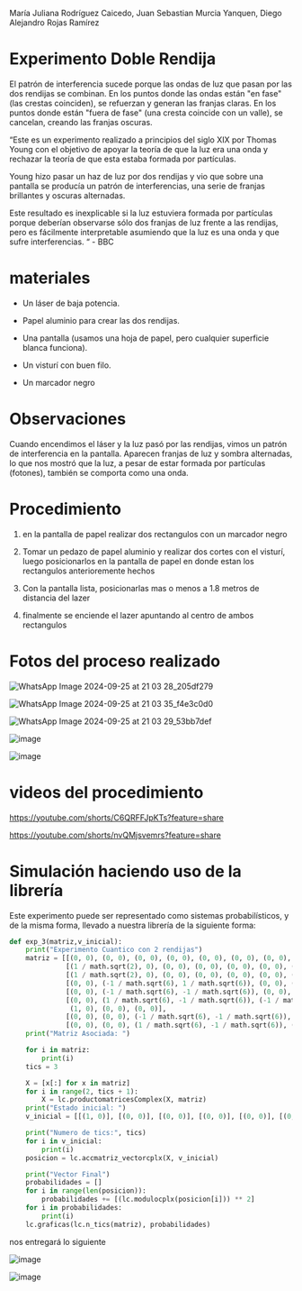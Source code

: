 María Juliana Rodríguez Caicedo, Juan Sebastian Murcia Yanquen, Diego Alejandro Rojas Ramírez

# Experimento Doble Rendija

El patrón de interferencia sucede porque las ondas de luz que pasan por las dos rendijas se combinan. En los puntos donde las ondas están "en fase" (las crestas coinciden), se refuerzan y generan las franjas claras. En los puntos donde están "fuera de fase" (una cresta coincide con un valle), se cancelan, creando las franjas oscuras.

“Este es un experimento realizado a principios del siglo XIX por Thomas Young con el objetivo de apoyar la teoría de que la luz era una onda y rechazar la teoría de que esta estaba formada por partículas.

Young hizo pasar un haz de luz por dos rendijas y vio que sobre una pantalla se producía un patrón de interferencias, una serie de franjas brillantes y oscuras alternadas.

Este resultado es inexplicable si la luz estuviera formada por partículas porque deberían observarse sólo dos franjas de luz frente a las rendijas, pero es fácilmente interpretable asumiendo que la luz es una onda y que sufre interferencias. “ - BBC

# materiales

* Un láser de baja potencia.

* Papel aluminio para crear las dos rendijas.

* Una pantalla (usamos una hoja de papel, pero cualquier superficie blanca funciona).

* Un visturí con buen filo.

* Un marcador negro

# Observaciones

Cuando encendimos el láser y la luz pasó por las rendijas, vimos un patrón de interferencia en la pantalla. Aparecen franjas de luz y sombra alternadas, lo que nos mostró que la luz, a pesar de estar formada por partículas (fotones), también se comporta como una onda. 

# Procedimiento

1. en la pantalla de papel realizar dos rectangulos con un marcador negro

2. Tomar un pedazo de papel aluminio y realizar dos cortes con el visturí, luego posicionarlos en la pantalla de papel en donde estan los rectangulos anterioremente hechos 

3. Con la pantalla lista, posicionarlas mas o menos a 1.8 metros de distancia del lazer

4. finalmente se enciende el lazer apuntando al centro de ambos rectangulos
 
# Fotos del proceso realizado 

![WhatsApp Image 2024-09-25 at 21 03 28_205df279](https://github.com/user-attachments/assets/d60bd2b1-6a7d-4dc4-a755-9d1d327b8614)

![WhatsApp Image 2024-09-25 at 21 03 35_f4e3c0d0](https://github.com/user-attachments/assets/b2b8ae7d-bc23-45cd-a2b6-5b7d6c5b689b)

![WhatsApp Image 2024-09-25 at 21 03 29_53bb7def](https://github.com/user-attachments/assets/f3034b73-9734-4220-8eea-69f9a0c58360)

![image](https://github.com/user-attachments/assets/9bee8846-7c10-4fbe-af38-e3478650bde6)


![image](https://github.com/user-attachments/assets/67c7d1fc-d7cc-469f-8a66-170a0b0400b5)

# videos del procedimiento

https://youtube.com/shorts/C6QRFFJpKTs?feature=share

https://youtube.com/shorts/nvQMjsvemrs?feature=share


# Simulación haciendo uso de la librería

Este experimento puede ser representado como sistemas probabilísticos, y de la misma forma, llevado a nuestra librería de la siguiente forma:

```python
def exp_3(matriz,v_inicial):
    print("Experimento Cuantico con 2 rendijas")
    matriz = [[(0, 0), (0, 0), (0, 0), (0, 0), (0, 0), (0, 0), (0, 0), (0, 0)],
              [(1 / math.sqrt(2), 0), (0, 0), (0, 0), (0, 0), (0, 0), (0, 0), (0, 0), (0, 0)],
              [(1 / math.sqrt(2), 0), (0, 0), (0, 0), (0, 0), (0, 0), (0, 0), (0, 0), (0, 0)],
              [(0, 0), (-1 / math.sqrt(6), 1 / math.sqrt(6)), (0, 0), (1, 0), (0, 0), (0, 0), (0, 0), (0, 0)],
              [(0, 0), (-1 / math.sqrt(6), -1 / math.sqrt(6)), (0, 0), (0, 0), (1, 0), (0, 0), (0, 0), (0, 0)],
              [(0, 0), (1 / math.sqrt(6), -1 / math.sqrt(6)), (-1 / math.sqrt(6), 1 / math.sqrt(6)), (0, 0), (0, 0),
               (1, 0), (0, 0), (0, 0)],
              [(0, 0), (0, 0), (-1 / math.sqrt(6), -1 / math.sqrt(6)), (0, 0), (0, 0), (0, 0), (1, 0), (0, 0)],
              [(0, 0), (0, 0), (1 / math.sqrt(6), -1 / math.sqrt(6)), (0, 0), (0, 0), (0, 0), (0, 0), (1, 0)]]
    print("Matriz Asociada: ")

    for i in matriz:
        print(i)
    tics = 3

    X = [x[:] for x in matriz]
    for i in range(2, tics + 1):
        X = lc.productomatricesComplex(X, matriz)
    print("Estado inicial: ")
    v_inicial = [[(1, 0)], [(0, 0)], [(0, 0)], [(0, 0)], [(0, 0)], [(0, 0)], [(0, 0)], [(0, 0)]]

    print("Numero de tics:", tics)
    for i in v_inicial:
        print(i)
    posicion = lc.accmatriz_vectorcplx(X, v_inicial)

    print("Vector Final")
    probabilidades = []
    for i in range(len(posicion)):
        probabilidades += [(lc.modulocplx(posicion[i])) ** 2]
    for i in probabilidades:
        print(i)
    lc.graficas(lc.n_tics(matriz), probabilidades)
```

nos entregará lo siguiente

![image](https://github.com/user-attachments/assets/6c9732b3-72ba-4dfb-aec5-e7318cefc2c5)


![image](https://github.com/user-attachments/assets/f820f4ba-21e7-4edc-8809-350933fa3abb)


